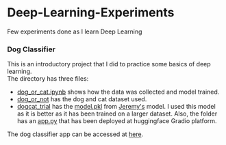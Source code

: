 # Deep-Learning-Experiments
Few experiments done as I learn Deep Learning  

### Dog Classifier
This is an introductory project that I did to practice some basics of deep learning.  
The directory has three files:  
- [dog_or_cat.ipynb](https://github.com/maureen-mugo/Deep-Learning-Experiments/blob/main/dogclassifier/dog_or_cat.ipynb) shows how the data was collected and model trained.  
- [dog_or_not](https://github.com/maureen-mugo/Deep-Learning-Experiments/tree/main/dogclassifier/dog_or_not) has the dog and cat dataset used.  
- [dogcat_trial](https://github.com/maureen-mugo/Deep-Learning-Experiments/tree/main/dogclassifier/dogcat_trial) has the [model.pkl](https://github.com/maureen-mugo/Deep-Learning-Experiments/blob/main/dogclassifier/dogcat_trial/model.pkl) from [Jeremy's](https://www.kaggle.com/code/jhoward/saving-a-basic-fastai-model/data) model. I used this model as it is better as it has been trained on a larger dataset. Also, the folder has an [app.py](https://github.com/maureen-mugo/Deep-Learning-Experiments/blob/main/dogclassifier/dogcat_trial/app.py) that has been deployed at huggingface Gradio platform.  

The dog classifier app can be accessed at [here](https://huggingface.co/spaces/maureenmugo/projects).
